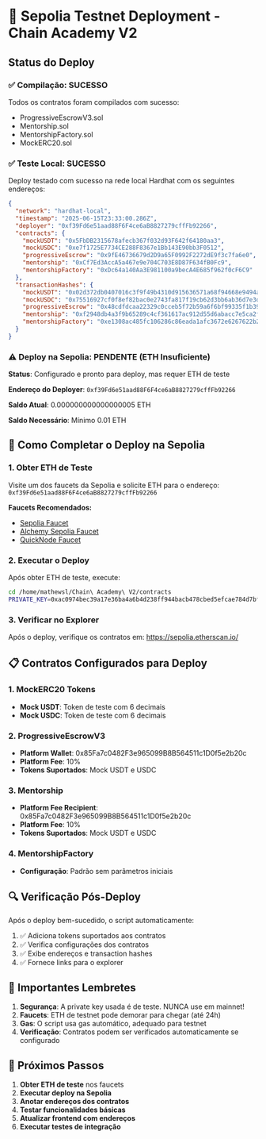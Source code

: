 # 🧪 Sepolia Testnet Deployment - Chain Academy V2

## Status do Deploy

### ✅ Compilação: SUCESSO
Todos os contratos foram compilados com sucesso:
- ProgressiveEscrowV3.sol
- Mentorship.sol
- MentorshipFactory.sol
- MockERC20.sol

### ✅ Teste Local: SUCESSO
Deploy testado com sucesso na rede local Hardhat com os seguintes endereços:

```json
{
  "network": "hardhat-local",
  "timestamp": "2025-06-15T23:33:00.286Z",
  "deployer": "0xf39Fd6e51aad88F6F4ce6aB8827279cffFb92266",
  "contracts": {
    "mockUSDT": "0x5FbDB2315678afecb367f032d93F642f64180aa3",
    "mockUSDC": "0xe7f1725E7734CE288F8367e1Bb143E90bb3F0512", 
    "progressiveEscrow": "0x9fE46736679d2D9a65F0992F2272dE9f3c7fa6e0",
    "mentorship": "0xCf7Ed3AccA5a467e9e704C703E8D87F634fB0Fc9",
    "mentorshipFactory": "0xDc64a140Aa3E981100a9becA4E685f962f0cF6C9"
  },
  "transactionHashes": {
    "mockUSDT": "0x02d372db0407016c3f9f49b4310d915636571a68f94668e9494a8907420e5a9a",
    "mockUSDC": "0x75516927cf0f8ef82bac0e2743fa817f19cb62d3bb6ab36d7e3d9e06998ae304",
    "progressiveEscrow": "0x48cdfdcaa22329c0cceb5f72b59a6f6bf99335f1b393dac2e0f5475e01d9a3a3",
    "mentorship": "0xf2948db4a3f9b65289c4cf361617ac912d55d6abacc7e5ca2f7477563732971f",
    "mentorshipFactory": "0xe1308ac485fc106286c86eada1afc3672e6267622b2ed39308de9952711685e1"
  }
}
```

### ⚠️ Deploy na Sepolia: PENDENTE (ETH Insuficiente)

**Status**: Configurado e pronto para deploy, mas requer ETH de teste

**Endereço do Deployer**: `0xf39Fd6e51aad88F6F4ce6aB8827279cffFb92266`

**Saldo Atual**: 0.000000000000000005 ETH

**Saldo Necessário**: Mínimo 0.01 ETH

## 🔧 Como Completar o Deploy na Sepolia

### 1. Obter ETH de Teste
Visite um dos faucets da Sepolia e solicite ETH para o endereço:
`0xf39Fd6e51aad88F6F4ce6aB8827279cffFb92266`

**Faucets Recomendados:**
- [Sepolia Faucet](https://sepoliafaucet.com/)
- [Alchemy Sepolia Faucet](https://sepoliafaucet.net/)
- [QuickNode Faucet](https://faucet.quicknode.com/ethereum/sepolia)

### 2. Executar o Deploy
Após obter ETH de teste, execute:

```bash
cd /home/mathewsl/Chain\ Academy\ V2/contracts
PRIVATE_KEY=0xac0974bec39a17e36ba4a6b4d238ff944bacb478cbed5efcae784d7bf4f2ff80 npx hardhat run scripts/deploy-sepolia.js --network sepolia
```

### 3. Verificar no Explorer
Após o deploy, verifique os contratos em:
https://sepolia.etherscan.io/

## 📋 Contratos Configurados para Deploy

### 1. MockERC20 Tokens
- **Mock USDT**: Token de teste com 6 decimais
- **Mock USDC**: Token de teste com 6 decimais

### 2. ProgressiveEscrowV3
- **Platform Wallet**: 0x85Fa7c0482F3e965099B8B564511c1D0f5e2b20c
- **Platform Fee**: 10%
- **Tokens Suportados**: Mock USDT e USDC

### 3. Mentorship
- **Platform Fee Recipient**: 0x85Fa7c0482F3e965099B8B564511c1D0f5e2b20c
- **Platform Fee**: 10%
- **Tokens Suportados**: Mock USDT e USDC

### 4. MentorshipFactory
- **Configuração**: Padrão sem parâmetros iniciais

## 🔍 Verificação Pós-Deploy

Após o deploy bem-sucedido, o script automaticamente:

1. ✅ Adiciona tokens suportados aos contratos
2. ✅ Verifica configurações dos contratos
3. ✅ Exibe endereços e transaction hashes
4. ✅ Fornece links para o explorer

## 🚨 Importantes Lembretes

1. **Segurança**: A private key usada é de teste. NUNCA use em mainnet!
2. **Faucets**: ETH de testnet pode demorar para chegar (até 24h)
3. **Gas**: O script usa gas automático, adequado para testnet
4. **Verificação**: Contratos podem ser verificados automaticamente se configurado

## 📝 Próximos Passos

1. **Obter ETH de teste** nos faucets
2. **Executar deploy na Sepolia**  
3. **Anotar endereços dos contratos**
4. **Testar funcionalidades básicas**
5. **Atualizar frontend com endereços**
6. **Executar testes de integração**